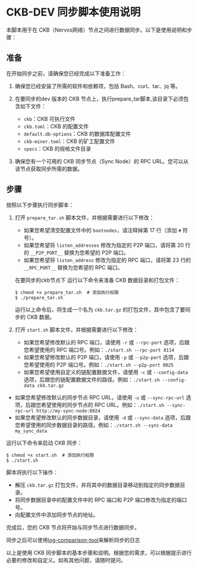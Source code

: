 # CKB-DEV 同步脚本使用说明

本脚本用于在 CKB（Nervos网络）节点之间进行数据同步。以下是使用说明和步骤：

## 准备

在开始同步之前，请确保您已经完成以下准备工作：

1. 确保您已经安装了所需的软件和依赖项，包括 Bash、curl、tar、jq 等。

2. 在要同步的dev 版本的 CKB 节点上，执行prepare_tar脚本,该目录下必须包含如下文件：

    - `ckb`：CKB 可执行文件
    - `ckb.toml`：CKB 的配置文件
    - `default.db-options`：CKB 的数据库配置文件
    - `ckb-miner.toml`：CKB 的矿工配置文件
    - `specs`：CKB 的规格文件目录

3. 确保您有一个可用的 CKB 同步节点（Sync Node）的 RPC URL。您可以从该节点获取同步所需的数据。

## 步骤

按照以下步骤执行同步脚本：

1. 打开 `prepare_tar.sh` 脚本文件，并根据需要进行以下修改：

    - 如果您希望清空配置文件中的 `bootnodes`，请注释掉第 17 行（添加 `#` 符号）。
    - 如果您希望将 `listen_addresses` 修改为指定的 P2P 端口，请将第 20 行的 `__P2P_PORT__` 替换为您希望的 P2P 端口。
    - 如果您希望将 `listen_address` 修改为指定的 RPC 端口，请将第 23 行的 `__RPC_PORT__` 替换为您希望的 RPC 端口。

   在要同步的ckb节点下 运行以下命令来准备 CKB 数据目录和打包文件：

   ```shell
   $ chmod +x prepare_tar.sh  # 添加执行权限
   $ ./prepare_tar.sh
   ```

   运行以上命令后，将生成一个名为 `ckb.tar.gz` 的打包文件，其中包含了要同步的 CKB 数据。

2. 打开 `start.sh` 脚本文件，并根据需要进行以下修改：

    - 如果您希望修改默认的 RPC 端口，请使用 `-r` 或 `--rpc-port` 选项，后跟您希望使用的 RPC 端口号。例如：`./start.sh --rpc-port 8114`
    - 如果您希望修改默认的 P2P 端口，请使用 `-p` 或 `--p2p-port` 选项，后跟您希望使用的 P2P 端口号。例如：`./start.sh --p2p-port 8025`
    - 如果您希望使用自定义的链配置数据文件，请使用 `-c` 或 `--config-data` 选项，后跟您的链配置数据文件的路径。例如：`./start.sh --config-data ckb.tar.gz`


- 如果您希望修改默认的同步节点 RPC URL，请使用 `-u` 或 `--sync-rpc-url` 选项，后跟您希望使用的同步节点的 RPC URL。例如：`./start.sh --sync-rpc-url http://my-sync-node:8024`
- 如果您希望修改默认的同步数据目录，请使用 `-d` 或 `--sync-data` 选项，后跟您希望使用的同步数据目录的路径。例如：`./start.sh --sync-data my_sync_data`

运行以下命令来启动 CKB 同步：

   ```shell
   $ chmod +x start.sh  # 添加执行权限
   $ ./start.sh
   ```

脚本将执行以下操作：

- 解压 `ckb.tar.gz` 打包文件，并将其中的数据目录移动到指定的同步数据目录。
- 将同步数据目录中的配置文件中的 RPC 端口和 P2P 端口修改为指定的端口号。
- 向配置文件中添加同步节点的地址。

完成后，您的 CKB 节点将开始与同步节点进行数据同步。

同步之后可以使用[log-comparison-tool](log-comparison-tool)来解析同步的日志

以上是使用 CKB 同步脚本的基本步骤和说明。根据您的需求，可以根据提示进行必要的修改和自定义。如有其他问题，请随时提问。